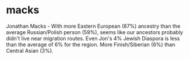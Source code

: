 # macks



Jonathan Macks - With more Eastern European (87%) ancestry than the average Russian/Polish person (59%), seems like our ancestors probably didn't live near migration routes. Even Jon's 4% Jewish Diaspora is less than the average of 6% for the region. More Finish/Siberian (6%) than Central Asian (3%).